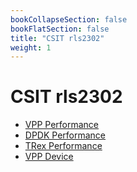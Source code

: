 ```yaml
---
bookCollapseSection: false
bookFlatSection: false
title: "CSIT rls2302"
weight: 1
---
```


# CSIT rls2302

- [VPP Performance](vpp_performance)
- [DPDK Performance](dpdk_performance)
- [TRex Performance](trex_performance)
- [VPP Device](vpp_device)
